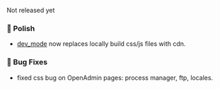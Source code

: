 Not released yet

### 💅 Polish
- [dev_mode](https://dev.openpanel.com/cli/config.html#dev-mode) now replaces locally build css/js files with cdn.

### 🐛 Bug Fixes
- fixed css bug on OpenAdmin pages: process manager, ftp, locales.
